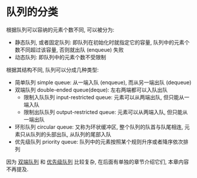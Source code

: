 # 队列的分类

根据队列可以容纳的元素个数不同, 可以被分为:

- 静态队列, 或者固定队列: 即队列在初始化时就指定它的容量, 队列中的元素个数不同超过该容量, 否则就出队 (enqueue) 失败
- 动态队列: 即队列中的元素个数不受限制

根据其结构不同, 队列可以分成几种类型:

- 简单队列 simple queue: 从一端入队 (enqueue), 而从另一端出队 (dequeue)
- 双端队列 double-ended queue(deque): 左右两端都可以入队出队
    - 限制入队队列 input-restricted queue: 元素可以从两端出队, 但只能从一端入队
    - 限制出队队列 output-restricted queue: 元素可以从两端入队, 但只能从一端出队
- 环形队列 circular queue: 又称为环状缓冲区, 整个队列的队首与队尾相连, 元素只从队列的头部出队, 从队列的尾部入队
- 优先级队列 priority queue: 队列中的元素按照某个规则升序或者降序依次排列

因为 [双端队列](../deque/index.md) 和 [优先级队列](../priority-queue/index.md) 比较复杂,
在后面有单独的章节介绍它们, 本章内容不再提及.